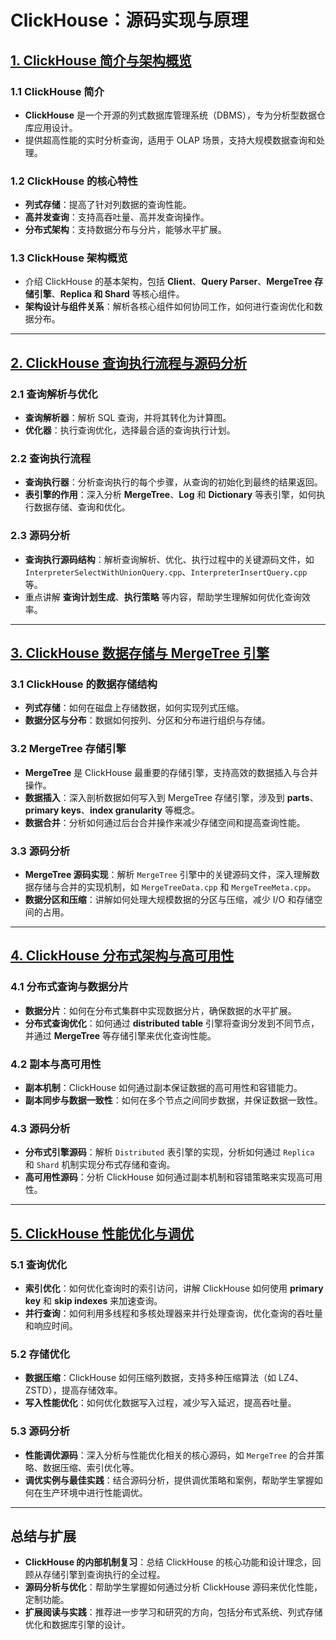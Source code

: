 # ClickHouse：源码实现与原理

## [1. ClickHouse 简介与架构概览](./1.ClickHouse简介与架构概览.md)
### 1.1 **ClickHouse 简介**
- **ClickHouse** 是一个开源的列式数据库管理系统（DBMS），专为分析型数据仓库应用设计。
- 提供超高性能的实时分析查询，适用于 OLAP 场景，支持大规模数据查询和处理。

### 1.2 **ClickHouse 的核心特性**
- **列式存储**：提高了针对列数据的查询性能。
- **高并发查询**：支持高吞吐量、高并发查询操作。
- **分布式架构**：支持数据分布与分片，能够水平扩展。

### 1.3 **ClickHouse 架构概览**
- 介绍 ClickHouse 的基本架构，包括 **Client**、**Query Parser**、**MergeTree 存储引擎**、**Replica 和 Shard** 等核心组件。
- **架构设计与组件关系**：解析各核心组件如何协同工作，如何进行查询优化和数据分布。

---

## [2. ClickHouse 查询执行流程与源码分析](./2.ClickHouse查询执行流程与源码分析.md)
### 2.1 **查询解析与优化**
- **查询解析器**：解析 SQL 查询，并将其转化为计算图。
- **优化器**：执行查询优化，选择最合适的查询执行计划。

### 2.2 **查询执行流程**
- **查询执行器**：分析查询执行的每个步骤，从查询的初始化到最终的结果返回。
- **表引擎的作用**：深入分析 **MergeTree**、**Log** 和 **Dictionary** 等表引擎，如何执行数据存储、查询和优化。

### 2.3 **源码分析**
- **查询执行源码结构**：解析查询解析、优化、执行过程中的关键源码文件，如 `InterpreterSelectWithUnionQuery.cpp`、`InterpreterInsertQuery.cpp` 等。
- 重点讲解 **查询计划生成**、**执行策略** 等内容，帮助学生理解如何优化查询效率。

---

## [3. ClickHouse 数据存储与 MergeTree 引擎](./3.ClickHouse数据存储与MergeTree引擎.md)
### 3.1 **ClickHouse 的数据存储结构**
- **列式存储**：如何在磁盘上存储数据，如何实现列式压缩。
- **数据分区与分布**：数据如何按列、分区和分布进行组织与存储。

### 3.2 **MergeTree 存储引擎**
- **MergeTree** 是 ClickHouse 最重要的存储引擎，支持高效的数据插入与合并操作。
- **数据插入**：深入剖析数据如何写入到 MergeTree 存储引擎，涉及到 **parts**、**primary keys**、**index granularity** 等概念。
- **数据合并**：分析如何通过后台合并操作来减少存储空间和提高查询性能。

### 3.3 **源码分析**
- **MergeTree 源码实现**：解析 `MergeTree` 引擎中的关键源码文件，深入理解数据存储与合并的实现机制，如 `MergeTreeData.cpp` 和 `MergeTreeMeta.cpp`。
- **数据分区和压缩**：讲解如何处理大规模数据的分区与压缩，减少 I/O 和存储空间的占用。

---

## [4. ClickHouse 分布式架构与高可用性](./4.ClickHouse分布式架构与高可用性.md)
### 4.1 **分布式查询与数据分片**
- **数据分片**：如何在分布式集群中实现数据分片，确保数据的水平扩展。
- **分布式查询优化**：如何通过 **distributed table** 引擎将查询分发到不同节点，并通过 **MergeTree** 等存储引擎来优化查询性能。

### 4.2 **副本与高可用性**
- **副本机制**：ClickHouse 如何通过副本保证数据的高可用性和容错能力。
- **副本同步与数据一致性**：如何在多个节点之间同步数据，并保证数据一致性。

### 4.3 **源码分析**
- **分布式引擎源码**：解析 `Distributed` 表引擎的实现，分析如何通过 `Replica` 和 `Shard` 机制实现分布式存储和查询。
- **高可用性源码**：分析 ClickHouse 如何通过副本机制和容错策略来实现高可用性。

---

## [5. ClickHouse 性能优化与调优](./5.ClickHouse性能优化与调优.md)
### 5.1 **查询优化**
- **索引优化**：如何优化查询时的索引访问，讲解 ClickHouse 如何使用 **primary key** 和 **skip indexes** 来加速查询。
- **并行查询**：如何利用多线程和多核处理器来并行处理查询，优化查询的吞吐量和响应时间。

### 5.2 **存储优化**
- **数据压缩**：ClickHouse 如何压缩列数据，支持多种压缩算法（如 LZ4、ZSTD），提高存储效率。
- **写入性能优化**：如何优化数据写入过程，减少写入延迟，提高吞吐量。

### 5.3 **源码分析**
- **性能调优源码**：深入分析与性能优化相关的核心源码，如 `MergeTree` 的合并策略、数据压缩、索引优化等。
- **调优实例与最佳实践**：结合源码分析，提供调优策略和案例，帮助学生掌握如何在生产环境中进行性能调优。

---

## 总结与扩展
- **ClickHouse 的内部机制复习**：总结 ClickHouse 的核心功能和设计理念，回顾从存储引擎到查询执行的全过程。
- **源码分析与优化**：帮助学生掌握如何通过分析 ClickHouse 源码来优化性能，定制功能。
- **扩展阅读与实践**：推荐进一步学习和研究的方向，包括分布式系统、列式存储优化和数据库引擎的设计。

